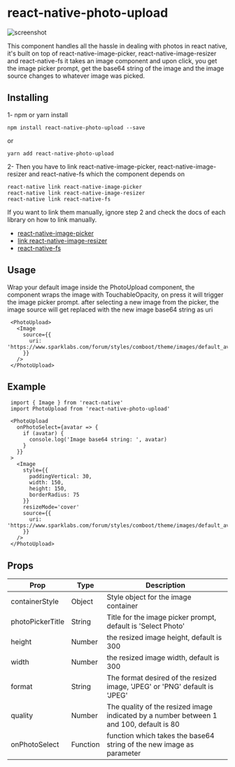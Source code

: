 # react-native-photo-upload

![screenshot](http://g.recordit.co/egzm6lL96l.gif)

This component handles all the hassle in dealing with photos in react native, it's built on top of react-native-image-picker, react-native-image-resizer and react-native-fs
it takes an image component and upon click, you get the image picker prompt, get the base64 string of the image and the image source changes to whatever image was picked.

## Installing

1- npm or yarn install

```
npm install react-native-photo-upload --save
```
or
```
yarn add react-native-photo-upload
```

2- Then you have to link react-native-image-picker, react-native-image-resizer and react-native-fs which the component depends on
```
react-native link react-native-image-picker
react-native link react-native-image-resizer
react-native link react-native-fs
```

If you want to link them manually, ignore step 2 and check the docs of each library on how to link manually.

* [react-native-image-picker](https://github.com/react-community/react-native-image-picker)
* [link react-native-image-resizer](https://github.com/bamlab/react-native-image-resizer)
* [react-native-fs](https://github.com/itinance/react-native-fs)

 ## Usage

 Wrap your default image inside the PhotoUpload component, the component wraps the image with TouchableOpacity, on press it will trigger the image picker prompt. after selecting a new image from the picker, the image source will get replaced with the new image base64 string as uri

 ```
  <PhotoUpload>
    <Image
      source={{
        uri: 'https://www.sparklabs.com/forum/styles/comboot/theme/images/default_avatar.jpg'
      }}
    />
  </PhotoUpload>
 ```

 ## Example

 ```
  import { Image } from 'react-native'
  import PhotoUpload from 'react-native-photo-upload'

  <PhotoUpload
    onPhotoSelect={avatar => {
      if (avatar) {
        console.log('Image base64 string: ', avatar)
      }
    }}
  >
    <Image
      style={{
        paddingVertical: 30,
        width: 150,
        height: 150,
        borderRadius: 75
      }}
      resizeMode='cover'
      source={{
        uri: 'https://www.sparklabs.com/forum/styles/comboot/theme/images/default_avatar.jpg'
      }}
    />
  </PhotoUpload>
 ```

 ## Props

 Prop | Type | Description
 -----|------|------------
 containerStyle | Object | Style object for the image container
 photoPickerTitle | String | Title for the image picker prompt, default is 'Select Photo'
 height | Number | the resized image height, default is 300
 width | Number | the resized image width, default is 300
 format | String | The format desired of the resized image, 'JPEG' or 'PNG' default is 'JPEG'
 quality | Number | The quality of the resized image indicated by a number between 1 and 100, default is 80
 onPhotoSelect | Function | function which takes the base64 string of the new image as parameter


